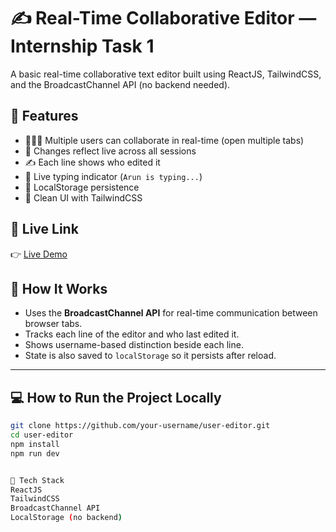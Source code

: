 # ✍️ Real-Time Collaborative Editor — Internship Task 1

A basic real-time collaborative text editor built using ReactJS, TailwindCSS, and the BroadcastChannel API (no backend needed).

## 🚀 Features

- 🧑‍🤝‍🧑 Multiple users can collaborate in real-time (open multiple tabs)
- 🔁 Changes reflect live across all sessions
- ✍️ Each line shows who edited it
- 👀 Live typing indicator (`Arun is typing...`)
- 💾 LocalStorage persistence
- 🎨 Clean UI with TailwindCSS

## 🔗 Live Link
👉 [Live Demo](https://your-vercel-or-netlify-link.com)

## 🧠 How It Works

- Uses the **BroadcastChannel API** for real-time communication between browser tabs.
- Tracks each line of the editor and who last edited it.
- Shows username-based distinction beside each line.
- State is also saved to `localStorage` so it persists after reload.

---

## 💻 How to Run the Project Locally

```bash
git clone https://github.com/your-username/user-editor.git
cd user-editor
npm install
npm run dev


🧱 Tech Stack
ReactJS
TailwindCSS
BroadcastChannel API
LocalStorage (no backend)
